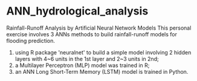 # ANN_hydrological_analysis
Rainfall-Runoff Analysis by Artificial Neural Network Models
This personal exercise involves 3 ANNs methods to build rainfall-runoff models for flooding prediction. 
1) using R package 'neuralnet' to build a simple model involving 2 hidden layers with 4~6 units in the 1st layer and 2~3 units in 2nd; 
2) a Multilayer Perceptron (MLP) model was trained in R;
3) an ANN Long Short-Term Memory (LSTM) model is trained in Python.
